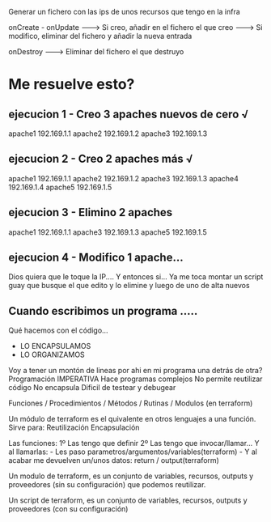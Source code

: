 Generar un fichero con las ips de unos recursos que tengo en la infra

onCreate - onUpdate
---> Si creo, añadir en el fichero el que creo
---> Si modifico, eliminar del fichero y añadir la nueva entrada

onDestroy
---> Eliminar del fichero el que destruyo

# Me resuelve esto? 


## ejecucion 1 - Creo 3 apaches nuevos de cero  √
apache1 192.169.1.1
apache2 192.169.1.2
apache3 192.169.1.3

## ejecucion 2 - Creo 2 apaches más √
apache1 192.169.1.1
apache2 192.169.1.2
apache3 192.169.1.3
apache4 192.169.1.4
apache5 192.169.1.5

## ejecucion 3 - Elimino 2 apaches
apache1 192.169.1.1
apache3 192.169.1.3
apache5 192.169.1.5

## ejecucion 4 - Modifico 1 apache...
Dios quiera que le toque la IP.... Y entonces si...
Ya me toca montar un script guay que busque el que edito y 
    lo elimine y luego de uno de alta nuevos

## Cuando escribimos un programa .....

Qué hacemos con el código... 
- LO ENCAPSULAMOS
- LO ORGANIZAMOS

Voy a tener un montón de lineas por ahi en mi programa una detrás de otra?     Programación IMPERATIVA
    Hace programas complejos
    No permite reutilizar código
    No encapsula
    Dificil de testear y debugear

Funciones / Procedimientos / Métodos / Rutinas / Modulos (en terraform)

Un módulo de terraform es el quivalente en otros lenguajes a una función.
Sirve para: 
    Reutilización
    Encapsulación

Las funciones:
1º Las tengo que definir
2º Las tengo que invocar/llamar... Y al llamarlas:
    - Les paso parametros/argumentos/variables(terraform)
    - Y al acabar me devuelven un/unos datos: return / output(terraform)
    
Un modulo de terraform, es un conjunto de variables, recursos, outputs y proveedores (sin su configuración)
que podemos reutilizar.

Un script de terraform, es un conjunto de variables, recursos, outputs y proveedores (con su configuración)